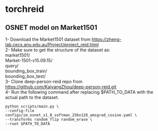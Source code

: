 # torchreid

## OSNET model on Market1501   

1- Download the Market1501 dataset from https://zheng-lab.cecs.anu.edu.au/Project/project_reid.html   
2- Make sure to get the structure of the dataset as:   
    market1501/     
        Market-1501-v15.09.15/     
            query/    
            bounding_box_train/     
            bounding_box_test/     
3- Clone deep-person-reid repo from https://github.com/KaiyangZhou/deep-person-reid.git   
4- Run the following command after replacing $PATH_TO_DATA with the actual path to the dataset.    

```
python scripts/main.py \
--config-file configs/im_osnet_x1_0_softmax_256x128_amsgrad_cosine.yaml \
--transforms random_flip random_erase \
--root $PATH_TO_DATA
```
